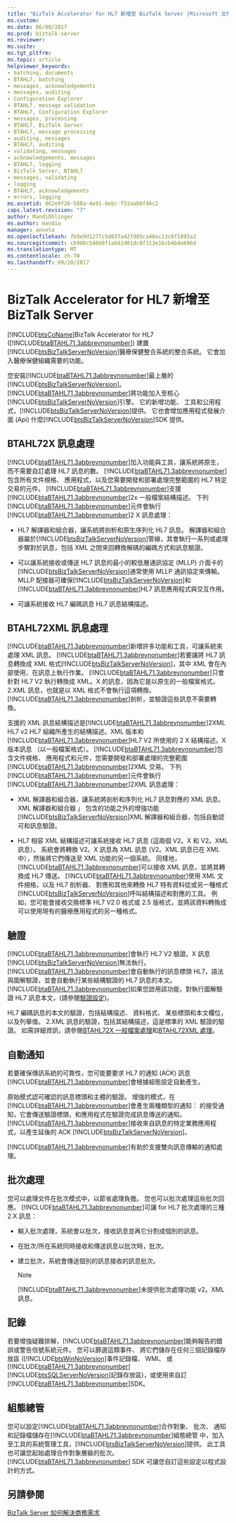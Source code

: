 ```yaml
---
title: "BizTalk Accelerator for HL7 新增至 BizTalk Server |Microsoft 文件"
ms.custom: 
ms.date: 06/08/2017
ms.prod: biztalk-server
ms.reviewer: 
ms.suite: 
ms.tgt_pltfrm: 
ms.topic: article
helpviewer_keywords:
- batching, documents
- BTAHL7, batching
- messages, acknowledgements
- messages, auditing
- Configuration Explorer
- BTAHL7, message validation
- BTAHL7, Configuration Explorer
- messages, processing
- BTAHL7, BizTalk Server
- BTAHL7, message processing
- auditing, messages
- BTAHL7, auditing
- validating, messages
- acknowledgements, messages
- BTAHL7, logging
- BizTalk Server, BTAHL7
- messages, validating
- logging
- BTAHL7, acknowledgements
- errors, logging
ms.assetid: 862e9f26-588a-4e91-8ebc-f53aab6f46c2
caps.latest.revision: "7"
author: MandiOhlinger
ms.author: mandia
manager: anneta
ms.openlocfilehash: 7b9e9d1277c5d037a42fd85ca48ec13c8f1893a3
ms.sourcegitcommit: cb908c540d8f1a692d01dc8f313e16cb4b4e696d
ms.translationtype: MT
ms.contentlocale: zh-TW
ms.lasthandoff: 09/20/2017
---
```

# <a name="what-biztalk-accelerator-for-hl7-adds-to-biztalk-server"></a>BizTalk Accelerator for HL7 新增至 BizTalk Server
[!INCLUDE[btsCoName](../../includes/btsconame-md.md)]BizTalk Accelerator for HL7 ([!INCLUDE[btaBTAHL71.3abbrevnonumber](../../includes/btabtahl71-3abbrevnonumber-md.md)]) 建置[!INCLUDE[btsBizTalkServerNoVersion](../../includes/btsbiztalkservernoversion-md.md)]醫療保健整合系統的整合系統。 它會加入醫療保健組織需要的功能。  
  
 您安裝[!INCLUDE[btaBTAHL71.3abbrevnonumber](../../includes/btabtahl71-3abbrevnonumber-md.md)]最上層的[!INCLUDE[btsBizTalkServerNoVersion](../../includes/btsbiztalkservernoversion-md.md)]。 [!INCLUDE[btaBTAHL71.3abbrevnonumber](../../includes/btabtahl71-3abbrevnonumber-md.md)]將功能加入至核心[!INCLUDE[btsBizTalkServerNoVersion](../../includes/btsbiztalkservernoversion-md.md)]引擎。 它的新增功能、 工具和公用程式，[!INCLUDE[btsBizTalkServerNoVersion](../../includes/btsbiztalkservernoversion-md.md)]提供。 它也會增加應用程式發展介面 (Api) 什麼[!INCLUDE[btsBizTalkServerNoVersion](../../includes/btsbiztalkservernoversion-md.md)]SDK 提供。  
  
## <a name="btahl72x-message-processing"></a>BTAHL72X 訊息處理  
 [!INCLUDE[btaBTAHL71.3abbrevnonumber](../../includes/btabtahl71-3abbrevnonumber-md.md)]加入功能與工具，讓系統將原生，而不需要自訂處理 HL7 訊息的數。 [!INCLUDE[btaBTAHL71.3abbrevnonumber](../../includes/btabtahl71-3abbrevnonumber-md.md)]包含所有文件規格、 應用程式，以及您需要開發和部署處理完整範圍的 HL7 特定交易的元件。 [!INCLUDE[btaBTAHL71.3abbrevnonumber](../../includes/btabtahl71-3abbrevnonumber-md.md)]支援[!INCLUDE[btaBTAHL71.3abbrevnonumber](../../includes/btabtahl71-3abbrevnonumber-md.md)]2x 一般檔案結構描述。 下列[!INCLUDE[btaBTAHL71.3abbrevnonumber](../../includes/btabtahl71-3abbrevnonumber-md.md)]元件會執行[!INCLUDE[btaBTAHL71.3abbrevnonumber](../../includes/btabtahl71-3abbrevnonumber-md.md)]2 X 訊息處理：  
  
-   HL7 解譯器和組合器，讓系統將剖析和原生序列化 HL7 訊息。 解譯器和組合器屬於[!INCLUDE[btsBizTalkServerNoVersion](../../includes/btsbiztalkservernoversion-md.md)]管線，其會執行一系列或處理步驟對於訊息，包括 XML 之間來回轉換解碼的編碼方式和訊息驗證。  
  
-   可以讓系統接收或傳送 HL7 訊息的最小的較低層通訊協定 (MLLP) 介面卡的[!INCLUDE[btsBizTalkServerNoVersion](../../includes/btsbiztalkservernoversion-md.md)]通常使用 MLLP 通訊協定來傳輸。 MLLP 配接器可確保[!INCLUDE[btsBizTalkServerNoVersion](../../includes/btsbiztalkservernoversion-md.md)]和[!INCLUDE[btaBTAHL71.3abbrevnonumber](../../includes/btabtahl71-3abbrevnonumber-md.md)]HL7 訊息應用程式與交互作用。  
  
-   可讓系統接收 HL7 編碼訊息 HL7 訊息結構描述。  
  
## <a name="btahl72xml-message-processing"></a>BTAHL72XML 訊息處理  
 [!INCLUDE[btaBTAHL71.3abbrevnonumber](../../includes/btabtahl71-3abbrevnonumber-md.md)]新增許多功能和工具，可讓系統來處理 XML 訊息。 [!INCLUDE[btaBTAHL71.3abbrevnonumber](../../includes/btabtahl71-3abbrevnonumber-md.md)]若要讓將 HL7 訊息轉換成 XML 格式[!INCLUDE[btsBizTalkServerNoVersion](../../includes/btsbiztalkservernoversion-md.md)]，其中 XML 會在內部使用，在訊息上執行作業。 [!INCLUDE[btaBTAHL71.3abbrevnonumber](../../includes/btabtahl71-3abbrevnonumber-md.md)]只會針對 HL7 V2 執行轉換成 XML。X 的訊息，因為它是以原生的一般檔案格式。 2.XML 訊息，也就是以 XML 格式不會執行這項轉換。 [!INCLUDE[btaBTAHL71.3abbrevnonumber](../../includes/btabtahl71-3abbrevnonumber-md.md)]剖析，並驗證這些訊息不需要轉換。  
  
 支援的 XML 訊息結構描述是[!INCLUDE[btaBTAHL71.3abbrevnonumber](../../includes/btabtahl71-3abbrevnonumber-md.md)]2XML HL7 v2 HL7 組織所產生的結構描述。XML 版本和[!INCLUDE[btaBTAHL71.3abbrevnonumber](../../includes/btabtahl71-3abbrevnonumber-md.md)]HL7 V2 所使用的 2 X 結構描述。X 版本訊息 （以一般檔案格式）。 [!INCLUDE[btaBTAHL71.3abbrevnonumber](../../includes/btabtahl71-3abbrevnonumber-md.md)]包含文件規格、 應用程式和元件，您需要開發和部署處理的完整範圍[!INCLUDE[btaBTAHL71.3abbrevnonumber](../../includes/btabtahl71-3abbrevnonumber-md.md)]2XML 交易。 下列[!INCLUDE[btaBTAHL71.3abbrevnonumber](../../includes/btabtahl71-3abbrevnonumber-md.md)]元件會執行[!INCLUDE[btaBTAHL71.3abbrevnonumber](../../includes/btabtahl71-3abbrevnonumber-md.md)]2XML 訊息處理：  
  
-   XML 解譯器和組合器，讓系統將剖析和序列化 HL7 訊息對應的 XML 訊息。 XML 解譯器和組合器 」 包含的功能之外的增強功能[!INCLUDE[btsBizTalkServerNoVersion](../../includes/btsbiztalkservernoversion-md.md)]XML 解譯器和組合器，包括自動認可和訊息驗證。  
  
-   HL7 相容 XML 結構描述可讓系統接收 HL7 訊息 (這兩個 V2。X 和 V2。XML 訊息）。 系統會將轉換 V2。X 訊息為 XML 訊息 (V2。XML 訊息已在 XML 中），然後將它們傳送至 XML 功能的另一個系統。 同樣地，[!INCLUDE[btaBTAHL71.3abbrevnonumber](../../includes/btabtahl71-3abbrevnonumber-md.md)]可以接收 XML 訊息，並將其轉換成 HL7 傳送。 [!INCLUDE[btaBTAHL71.3abbrevnonumber](../../includes/btabtahl71-3abbrevnonumber-md.md)]使用 XML 文件規格，以及 HL7 剖析器、 對應和其他來轉換 HL7 特有資料從或另一種格式[!INCLUDE[btsBizTalkServerNoVersion](../../includes/btsbiztalkservernoversion-md.md)]呼叫結構描述和對應的工具。 例如，您可能會接收交換標準 HL7 V2.0 格式或 2.5 版格式，並將該資料轉換成可以使用現有的醫療應用程式的另一種格式。  
  
## <a name="validation"></a>驗證  
 [!INCLUDE[btaBTAHL71.3abbrevnonumber](../../includes/btabtahl71-3abbrevnonumber-md.md)]會執行 HL7 V2 驗證。X 訊息[!INCLUDE[btsBizTalkServerNoVersion](../../includes/btsbiztalkservernoversion-md.md)]無法執行。 [!INCLUDE[btaBTAHL71.3abbrevnonumber](../../includes/btabtahl71-3abbrevnonumber-md.md)]會自動執行的訊息標頭 HL7，語法與圖解驗證，並會自動執行某些結構驗證的 HL7 訊息的本文。 [!INCLUDE[btaBTAHL71.3abbrevnonumber](../../includes/btabtahl71-3abbrevnonumber-md.md)]如果您啟用該功能，對執行圖解驗證 HL7 訊息本文，(請參閱[驗證設定](../../adapters-and-accelerators/accelerator-hl7/validation-settings.md))。  
  
 HL7 編碼訊息的本文的驗證，包括結構描述、 資料格式、 某些標頭和本文欄位，以及列舉值。 2.XML 訊息的驗證，包括其結構描述，這是標準的 XML 驗證的驗證。 如需詳細資訊，請參閱[BTAHL72X 一般檔案處理](../../adapters-and-accelerators/accelerator-hl7/btahl72x-flat-file-processing.md)和[BTAHL72XML 處理](../../adapters-and-accelerators/accelerator-hl7/btahl72xml-processing.md)。  
  
## <a name="auto-acknowledgment"></a>自動通知  
 若要確保傳訊系統的可靠性，您可能要要求 HL7 的通知 (ACK) 訊息[!INCLUDE[btaBTAHL71.3abbrevnonumber](../../includes/btabtahl71-3abbrevnonumber-md.md)]會根據組態設定自動產生。  
  
 原始模式認可確認的訊息標頭和主體的驗證。 增強的模式，在[!INCLUDE[btaBTAHL71.3abbrevnonumber](../../includes/btabtahl71-3abbrevnonumber-md.md)]會產生兩種類型的通知： 的接受通知，它會傳送驗證標頭，和應用程式在驗證完成訊息傳送的通知。 [!INCLUDE[btaBTAHL71.3abbrevnonumber](../../includes/btabtahl71-3abbrevnonumber-md.md)]接收來自訊息的特定業務應用程式，以產生延後的 ACK [!INCLUDE[btsBizTalkServerNoVersion](../../includes/btsbiztalkservernoversion-md.md)]。  
  
 [!INCLUDE[btaBTAHL71.3abbrevnonumber](../../includes/btabtahl71-3abbrevnonumber-md.md)]有助於支援雙向訊息傳輸的通知處理。  
  
## <a name="batching"></a>批次處理  
 您可以處理文件在批次模式中，以節省處理負擔。 您也可以批次處理這些批次回應。 [!INCLUDE[btaBTAHL71.3abbrevnonumber](../../includes/btabtahl71-3abbrevnonumber-md.md)]可讓 for HL7 批次處理的三種 2.X 訊息：  
  
-   輸入批次處理，系統會以批次，接收訊息並再它分割成個別的訊息。  
  
-   在批次/所在系統同時接收和傳送訊息以批次時，批次。  
  
-   建立批次，系統會傳送個別的訊息接收的訊息批次。  
  
    > [!NOTE]
    >  [!INCLUDE[btaBTAHL71.3abbrevnonumber](../../includes/btabtahl71-3abbrevnonumber-md.md)]未提供批次處理功能 v2。XML 訊息。  
  
## <a name="logging"></a>記錄  
 若要增強疑難排解，[!INCLUDE[btaBTAHL71.3abbrevnonumber](../../includes/btabtahl71-3abbrevnonumber-md.md)]能夠報告的錯誤或警告信號系統元件。 您可以篩選這類事件、 將它們儲存在任何三個記錄檔存放區 ([!INCLUDE[btsWinNoVersion](../../includes/btswinnoversion-md.md)]事件記錄檔、 WMI、 或[!INCLUDE[btaBTAHL71.3abbrevnonumber](../../includes/btabtahl71-3abbrevnonumber-md.md)][!INCLUDE[btsSQLServerNoVersion](../../includes/btssqlservernoversion-md.md)]記錄存放區)，或使用來自訂[!INCLUDE[btaBTAHL71.3abbrevnonumber](../../includes/btabtahl71-3abbrevnonumber-md.md)]SDK。  
  
## <a name="configuration-explorer"></a>組態總管  
 您可以設定[!INCLUDE[btaBTAHL71.3abbrevnonumber](../../includes/btabtahl71-3abbrevnonumber-md.md)]合作對象、 批次、 通知和記錄檔儲存在[!INCLUDE[btaBTAHL71.3abbrevnonumber](../../includes/btabtahl71-3abbrevnonumber-md.md)]組態總管 中，加入至工具的系統管理工具，[!INCLUDE[btsBizTalkServerNoVersion](../../includes/btsbiztalkservernoversion-md.md)]提供。 此工具也可讓您起始處理合作對象層級的批次。 [!INCLUDE[btaBTAHL71.3abbrevnonumber](../../includes/btabtahl71-3abbrevnonumber-md.md)] SDK 可讓您自訂這些設定以程式設計的方式。  
  
## <a name="see-also"></a>另請參閱  
 [BizTalk Server 如何解決商務需求](../../adapters-and-accelerators/accelerator-hl7/how-biztalk-server-solves-the-business-need2.md)